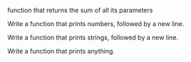  function that returns the sum of all its parameters

Write a function that prints numbers, followed by a new line.

Write a function that prints strings, followed by a new line.

Write a function that prints anything.
